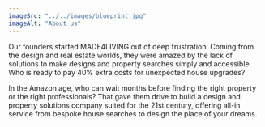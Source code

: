 ```yaml
---
imageSrc: "../../images/blueprint.jpg"
imageAlt: "About us"
---
```


Our founders started MADE4LIVING out of deep frustration. Coming from the design and real estate worlds, they were amazed by the lack of solutions to make designs and property searches simply and accessible. Who is ready to pay 40% extra costs for unexpected house upgrades? 

In the Amazon age, who can wait months before finding the right property or the right professionals? That gave them drive to build a design and property solutions company suited for the 21st century, offering all-in service from bespoke house searches to design the place of your dreams.

<!-- Photo by <a href="https://unsplash.com/@charlesdeluvio?utm_source=unsplash&utm_medium=referral&utm_content=creditCopyText" target="_blank" rel="nofollow noopener noreferrer" aria-label="External Link"><u>Charles Deluvio</u></a> on Unsplash -->
